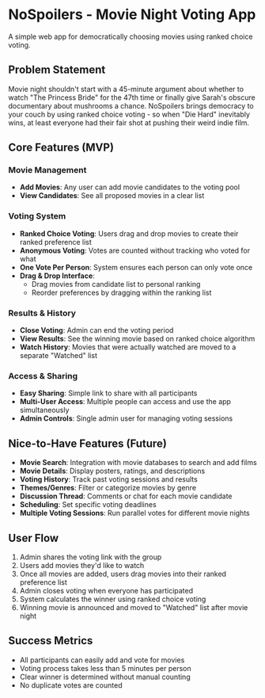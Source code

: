 # NoSpoilers - Movie Night Voting App

A simple web app for democratically choosing movies using ranked choice voting.

## Problem Statement

Movie night shouldn't start with a 45-minute argument about whether to watch "The Princess Bride" for the 47th time or finally give Sarah's obscure documentary about mushrooms a chance. NoSpoilers brings democracy to your couch by using ranked choice voting - so when "Die Hard" inevitably wins, at least everyone had their fair shot at pushing their weird indie film.

## Core Features (MVP)

### Movie Management
- **Add Movies**: Any user can add movie candidates to the voting pool
- **View Candidates**: See all proposed movies in a clear list

### Voting System
- **Ranked Choice Voting**: Users drag and drop movies to create their ranked preference list
- **Anonymous Voting**: Votes are counted without tracking who voted for what
- **One Vote Per Person**: System ensures each person can only vote once
- **Drag & Drop Interface**: 
  - Drag movies from candidate list to personal ranking
  - Reorder preferences by dragging within the ranking list

### Results & History
- **Close Voting**: Admin can end the voting period
- **View Results**: See the winning movie based on ranked choice algorithm
- **Watch History**: Movies that were actually watched are moved to a separate "Watched" list

### Access & Sharing
- **Easy Sharing**: Simple link to share with all participants
- **Multi-User Access**: Multiple people can access and use the app simultaneously
- **Admin Controls**: Single admin user for managing voting sessions

## Nice-to-Have Features (Future)

- **Movie Search**: Integration with movie databases to search and add films
- **Movie Details**: Display posters, ratings, and descriptions
- **Voting History**: Track past voting sessions and results
- **Themes/Genres**: Filter or categorize movies by genre
- **Discussion Thread**: Comments or chat for each movie candidate
- **Scheduling**: Set specific voting deadlines
- **Multiple Voting Sessions**: Run parallel votes for different movie nights

## User Flow

1. Admin shares the voting link with the group
2. Users add movies they'd like to watch
3. Once all movies are added, users drag movies into their ranked preference list
4. Admin closes voting when everyone has participated
5. System calculates the winner using ranked choice voting
6. Winning movie is announced and moved to "Watched" list after movie night

## Success Metrics

- All participants can easily add and vote for movies
- Voting process takes less than 5 minutes per person
- Clear winner is determined without manual counting
- No duplicate votes are counted